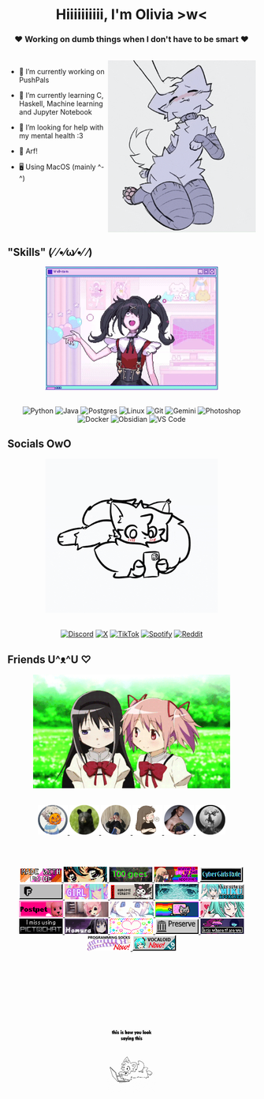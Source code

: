 <div align="center">

# Hiiiiiiiiii, I'm **Olivia** >w<
### ❤ Working on dumb things when I don't have to be smart ❤
</div>

<br>

<img align="right" src="resources/gif1.gif" width="300">

- 🔭 I’m currently working on PushPals

- 🌱 I’m currently learning C, Haskell, Machine learning and Jupyter Notebook

- 🤝 I’m looking for help with my mental health :3

- 🐶 Arf!

- 🖥️ Using MacOS (mainly ^-^)

<br>
<br>
<br>
<br>
<br>

## "Skills" (⁄ ⁄•⁄ω⁄•⁄ ⁄)
<div align="center">
  <img src="resources/gif2.gif" width="350">
  <br>
  <br>

![Python](https://img.shields.io/badge/Python-3776AB?logo=python&logoColor=fff)
![Java](https://img.shields.io/badge/Java-%23ED8B00.svg?logo=openjdk&logoColor=white)
![Postgres](https://img.shields.io/badge/Postgres-%23316192.svg?logo=postgresql&logoColor=white)
![Linux](https://img.shields.io/badge/Linux-FCC624?logo=linux&logoColor=black)
![Git](https://img.shields.io/badge/Git-F05032?logo=git&logoColor=fff)
![Gemini](https://img.shields.io/badge/Gemini-886FBF?logo=googlegemini&logoColor=fff)
![Photoshop](https://img.shields.io/badge/Photoshop-31A8FF?logo=Adobe%20Photoshop&logoColor=black)
![Docker](https://img.shields.io/badge/Docker-2496ED?logo=docker&logoColor=fff)
![Obsidian](https://img.shields.io/badge/Obsidian-%23483699.svg?&logo=obsidian&logoColor=white)
![VS Code](https://custom-icon-badges.demolab.com/badge/VS%20Code-0078d7.svg?logo=vsc&logoColor=white)
</div>

## Socials OwO
<div align="center">
  <img src="resources/gif3.gif" width="350">
  <br>
  <br>

[![Discord](https://img.shields.io/badge/Discord-%235865F2.svg?&logo=discord&logoColor=white)](https://www.discordapp.com/users/374516207983788032)
[![X](https://img.shields.io/badge/X-%23000000.svg?logo=X&logoColor=white)](https://x.com/TooMuchZubdo)
[![TikTok](https://img.shields.io/badge/TikTok-black?logo=tiktok&logoColor=white)](https://www.tiktok.com/@zubdo?_t=8rKw6v8BF9a&_r=1)
[![Spotify](https://img.shields.io/badge/Spotify-1ED760?logo=spotify&logoColor=white)](https://open.spotify.com/user/4m6y3eaetfpr5owm5gr1w2f62?si=b7a175d2be044221)
[![Reddit](https://img.shields.io/badge/Reddit-FF4500?logo=reddit&logoColor=white)](https://www.reddit.com/user/zubdo/)
</div>

## Friends U^ᴥ^U ♡
<div align="center">
  <img src="resources/gif4.gif" width="400">

  <br>
  <br>

  <a href="https://x.com/Cutieanimator"><img src="resources/sarah-modified.png" width="60">
  <a href="https://github.com/Marcus543211"><img src="resources/marcus-modified.png" width="60">
  <a href="https://github.com/snadster"><img src="resources/snaddy-modified.png" width="60">
  <a href="https://github.com/sofielofberg"><img src="resources/sofie-modified.png" width="60">
  <a href="https://github.com/DrFisk0"><img src="resources/jonas-modified.png" width="60">
  <a href="https://bsky.app/profile/gerewodezyakyry.bsky.social"><img src="resources/lea-modified.png" width="60">
</div>

<br>
<br>
<div align="center">

![](resources/badge_1.gif)
![](resources/badge_2.gif)
![](resources/badge_3.gif)
![](resources/badge_4.gif)
![](resources/badge_5.gif)
![](resources/badge_6.gif)
![](resources/badge_7.gif)
![](resources/badge_8.gif)
![](resources/badge_9.gif)
![](resources/badge_10.gif)
![](resources/badge_11.gif)
![](resources/badge_12.gif)
![](resources/badge_13.gif)
![](resources/badge_14.gif)
![](resources/badge_15.gif)
![](resources/badge_16.gif)
![](resources/badge_17.gif)
![](resources/badge_18.gif)
![](resources/badge_19.png)
![](resources/badge_20.png)
![](resources/badge_21.png)
![](resources/badge_22.png)
  <br>
  <br>
  <br>
  <br>
  <br>
  <br>
  <br>
  <br>
  <br>
  <br>
  <img src="resources/gif5.gif" width="100">
</div>









